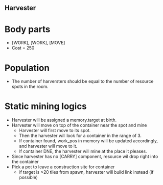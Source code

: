 ## Harvester

# Body parts
- [WORK], [WORK], [MOVE]
- Cost = 250

# Population
- The number of harversters should be equal to the number of resource spots in the room.

# Static mining logics
- Harvester will be assigned a memory.target at birth.
- Harvester will move on top of the container near the spot and mine
    - Harvester will first move to its spot.
    - Then the harvester will look for a container in the range of 3.
    - If container found, work_pos in memory will be updated accordingly, and harvester will move to it.
    - If container DNE, the harvester will mine at the place it pleases.
- Since harvester has no [CARRY] component, resource wil drop right into the container
- Pick a pot to leave a construction site for container
    - if target is >20 tiles from spawn, harvester will build link instead (if possible)
